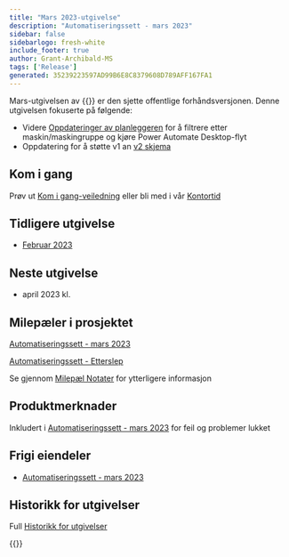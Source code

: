```yaml
---
title: "Mars 2023-utgivelse"
description: "Automatiseringssett - mars 2023"
sidebar: false
sidebarlogo: fresh-white
include_footer: true
author: Grant-Archibald-MS
tags: ['Release']
generated: 35239223597AD99B6E8C8379608D789AFF167FA1
---
```


Mars-utgivelsen av {{<product-name>}} er den sjette offentlige forhåndsversjonen. Denne utgivelsen fokuserte på følgende:

- Videre [Oppdateringer av planleggeren](/nb/features/scheduler) for å filtrere etter maskin/maskingruppe og kjøre Power Automate Desktop-flyt
- Oppdatering for å støtte v1 an [v2 skjema](https://learn.microsoft.com/power-automate/desktop-flows/schema)

## Kom i gang

Prøv ut [Kom i gang-veiledning](/nb/get-started) eller bli med i vår [Kontortid](/nb/office-hours)

## Tidligere utgivelse

- [Februar 2023](/nb/releases/february-2023)

## Neste utgivelse

- april 2023 kl.

## Milepæler i prosjektet

[Automatiseringssett - mars 2023](https://github.com/orgs/microsoft/projects/486/views/10)

[Automatiseringssett - Etterslep](https://github.com/orgs/microsoft/projects/486/views/1)

Se gjennom [Milepæl Notater](/nb/releases/milestones) for ytterligere informasjon

## Produktmerknader

Inkludert i [Automatiseringssett - mars 2023](https://github.com/microsoft/powercat-automation-kit/releases/tag/AutomationKit-March2023) for feil og problemer lukket

## Frigi eiendeler

- [Automatiseringssett - mars 2023](https://github.com/microsoft/powercat-automation-kit/releases/tag/AutomationKit-March2023)

## Historikk for utgivelser

Full [Historikk for utgivelser](/nb/releases)

{{<questions name="/content/nb/releases/march-2023.json" completed="Takk for at du gir tilbakemelding" showNavigationButtons="false" locale="nb">}}
